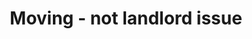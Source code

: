 ---
title: Moving - not landlord issue
order: 2
links:
  - text: "Moving home with your cat (Web)"
    url: "http://www.cats.org.uk/help-and-advice/home-and-environment/moving-home-with-your-cat"
  - text: "Moving house with your cat (Youtube)"
    url: "https://youtu.be/D8_zwbhqUws"
  - text: "Moving house (PDF)"
    url: "https://www.cats.org.uk/media/1052/eg03_moving_house_jun14.pdf"
  - text: "Indoor and outdoor cats (PDF)"
    url: "https://www.cats.org.uk/media/1023/eg12_indoor_and_outdoor_cats.pdf"
  - text: "Welcome Home leaflet (PDF)"
    url: "https://www.cats.org.uk/media/1051/eg02_welcome_home.pdf"
  - text: "Bringing a cat home (Web)"
    url: "http://www.cats.org.uk/help-and-advice/home-and-environment/bringing-a-cat-home"
---